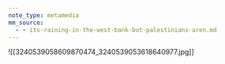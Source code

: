 ```yaml
---
note_type: metamedia
mm_source:
  - - its-raining-in-the-west-bank-but-palestinians-aren.md
---
```


![[3240539058609870474_3240539053618640977.jpg]]


